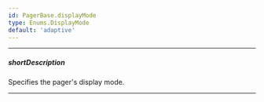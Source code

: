 ```yaml
---
id: PagerBase.displayMode
type: Enums.DisplayMode
default: 'adaptive'
---
```

---
##### shortDescription
Specifies the pager's display mode.

---
